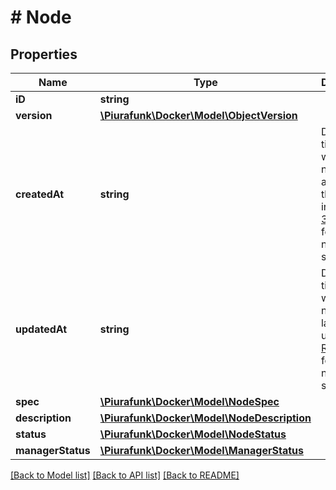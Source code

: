 # # Node

## Properties

Name | Type | Description | Notes
------------ | ------------- | ------------- | -------------
**iD** | **string** |  | [optional] 
**version** | [**\Piurafunk\Docker\Model\ObjectVersion**](ObjectVersion.md) |  | [optional] 
**createdAt** | **string** | Date and time at which the node was added to the swarm in [RFC 3339](https://www.ietf.org/rfc/rfc3339.txt) format with nano-seconds. | [optional] 
**updatedAt** | **string** | Date and time at which the node was last updated in [RFC 3339](https://www.ietf.org/rfc/rfc3339.txt) format with nano-seconds. | [optional] 
**spec** | [**\Piurafunk\Docker\Model\NodeSpec**](NodeSpec.md) |  | [optional] 
**description** | [**\Piurafunk\Docker\Model\NodeDescription**](NodeDescription.md) |  | [optional] 
**status** | [**\Piurafunk\Docker\Model\NodeStatus**](NodeStatus.md) |  | [optional] 
**managerStatus** | [**\Piurafunk\Docker\Model\ManagerStatus**](ManagerStatus.md) |  | [optional] 

[[Back to Model list]](../../README.md#documentation-for-models) [[Back to API list]](../../README.md#documentation-for-api-endpoints) [[Back to README]](../../README.md)



